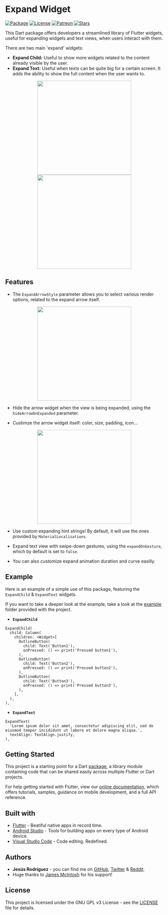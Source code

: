# Expand Widget

[![Package](https://img.shields.io/pub/v/expand_widget.svg?style=for-the-badge)](https://pub.dartlang.org/packages/expand_widget)
[![License](https://img.shields.io/github/license/jesusrp98/expand_widget.svg?style=for-the-badge)](https://www.gnu.org/licenses/gpl-3.0.en.html)
[![Patreon](https://img.shields.io/badge/Support-Patreon-orange.svg?style=for-the-badge)](https://www.patreon.com/jesusrp98)
[![Stars](https://img.shields.io/github/stars/jesusrp98/expand_widget.svg?style=for-the-badge)](https://github.com/jesusrp98/expand_widget/stargazers)

This Dart package offers developers a streamlined library of Flutter widgets, useful for expanding widgets and text views, when users interact with them.

There are two main 'expand' widgets:

- **Expand Child:** Useful to show more widgets related to the content already visible by the user.
- **Expand Text:** Useful when texts can be quite big for a certain screen. It adds the ability to show the full content when the user wants to.

<p align="center">
  <img src="https://raw.githubusercontent.com/jesusrp98/expand_widget/master/screenshots/0.png" width="300" hspace="4">
  <img src="https://raw.githubusercontent.com/jesusrp98/expand_widget/master/screenshots/1.png" width="300" hspace="4">
</p>

## Features

- The `ExpandArrowStyle` parameter allows you to select various render options, related to the expand arrow itself.
<p align="center">
  <img src="https://raw.githubusercontent.com/jesusrp98/expand_widget/master/screenshots/2.png" width="300" hspace="4">
</p>

- Hide the arrow widget when the view is being expanded, using the `hideArrowOnExpanded` parameter.

- Custimze the arrow widget itself: color, size, padding, icon...
<p align="center">
  <img src="https://raw.githubusercontent.com/jesusrp98/expand_widget/master/screenshots/3.png" width="300" hspace="4">
</p>

- Use custom expanding hint strings! By default, it will use the ones provided by `MaterialLocalizations`.

- Expand text view with swipe-down gestures, using the `expandOnGesture`, which by default is set to `false`.

- You can also customize expand animation duration and curve easilly.

## Example

Here is an example of a simple use of this package, featuring the `ExpandChild` & `ExpandText` widgets.

If you want to take a deeper look at the example, take a look at the [example](https://github.com/jesusrp98/expand_widget/tree/master/example) folder provided with the project.

- **`ExpandChild`**

```
ExpandChild(
  child: Column(
    children: <Widget>[
      OutlineButton(
        child: Text('Button1'),
        onPressed: () => print('Pressed button1'),
      ),
      OutlineButton(
        child: Text('Button2'),
        onPressed: () => print('Pressed button2'),
      ),
      OutlineButton(
        child: Text('Button3'),
        onPressed: () => print('Pressed button3'),
      ),
    ],
  ),
),
```

- **`ExpandText`**

```
ExpandText(
  'Lorem ipsum dolor sit amet, consectetur adipiscing elit, sed do eiusmod tempor incididunt ut labore et dolore magna aliqua.',
  textAlign: TextAlign.justify,
),
```

## Getting Started

This project is a starting point for a Dart [package](https://flutter.io/developing-packages/), a library module containing code that can be shared easily across multiple Flutter or Dart projects.

For help getting started with Flutter, view our [online documentation](https://flutter.io/docs), which offers tutorials, samples, guidance on mobile development, and a full API reference.

## Built with

- [Flutter](https://flutter.dev/) - Beatiful native apps in record time.
- [Android Studio](https://developer.android.com/studio/index.html/) - Tools for building apps on every type of Android device.
- [Visual Studio Code](https://code.visualstudio.com/) - Code editing. Redefined.

## Authors

- **Jesús Rodríguez** - you can find me on [GitHub](https://github.com/jesusrp98), [Twitter](https://twitter.com/jesusrp98) & [Reddit](https://www.reddit.com/user/jesusrp98).
- Huge thanks to [James McIntosh](https://github.com/JamesMcIntosh) for his support!

## License

This project is licensed under the GNU GPL v3 License - see the [LICENSE](LICENSE) file for details.
